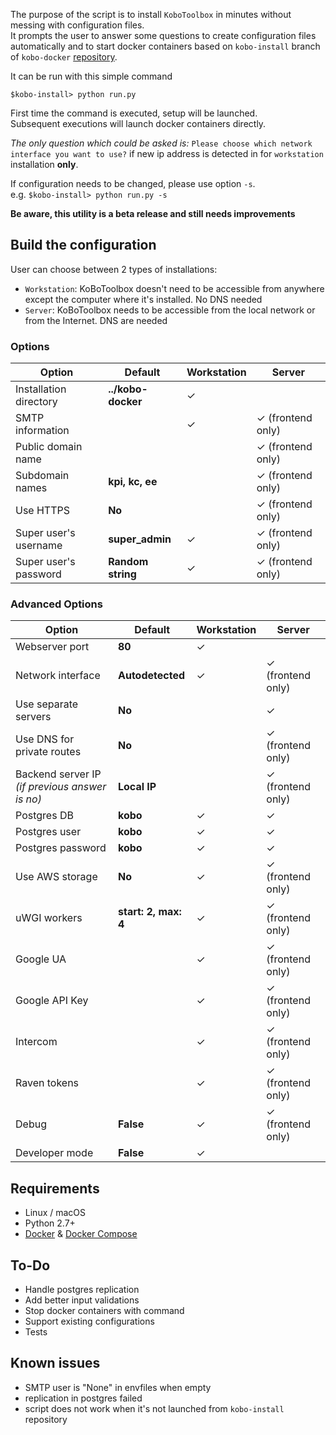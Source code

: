 The purpose of the script is to install `KoboToolbox` in minutes without messing with configuration files.  
It prompts the user to answer some questions to create configuration files automatically and to start 
docker containers based on `kobo-install` branch of `kobo-docker` [repository](https://github.com/kobotoolbox/kobo-docker "").

It can be run with this simple command

`$kobo-install> python run.py`

First time the command is executed, setup will be launched.   
Subsequent executions will launch docker containers directly.

_The only question which could be asked is:_ `Please choose which network interface you want to use?` if new ip address is detected in for `workstation` installation **only**.

If configuration needs to be changed, please use option `-s`.  
e.g. `$kobo-install> python run.py -s`


**Be aware, this utility is a beta release and still needs improvements**

## Build the configuration
User can choose between 2 types of installations:

- `Workstation`: KoBoToolbox doesn't need to be accessible from anywhere except the computer where it's installed. No DNS needed 
- `Server`: KoBoToolbox needs to be accessible from the local network or from the Internet. DNS are needed

### Options

|Option|Default|Workstation|Server
|---|---|---|---|
|Installation directory| **../kobo-docker**  | ✓ |  |
|SMTP information|  | ✓ | ✓ (frontend only) |
|Public domain name|  |  | ✓ (frontend only) |
|Subdomain names| **kpi, kc, ee**  |  | ✓ (frontend only) |
|Use HTTPS| **No**  |  | ✓ (frontend only) |
|Super user's username| **super_admin** | ✓ | ✓ (frontend only) |
|Super user's password| **Random string**  | ✓ | ✓ (frontend only) |

### Advanced Options

|Option|Default|Workstation|Server
|---|---|---|---|
|Webserver port| **80**  | ✓ |  |
|Network interface|  **Autodetected**  | ✓ | ✓ (frontend only) |
|Use separate servers| **No**  |  | ✓ |
|Use DNS for private routes| **No**  |  | ✓ (frontend only) |
|Backend server IP _(if previous answer is no)_| **Local IP**  |  | ✓ (frontend only) |
|Postgres DB|  **kobo**  | ✓ | ✓ |
|Postgres user|  **kobo**  | ✓ | ✓ |
|Postgres password|  **kobo**  | ✓ | ✓ |
|Use AWS storage|  **No**  | ✓ | ✓ (frontend only) |
|uWGI workers|  **start: 2, max: 4**  | ✓ | ✓ (frontend only) |
|Google UA|  | ✓ | ✓ (frontend only) |
|Google API Key|  | ✓ | ✓ (frontend only) |
|Intercom| | ✓ | ✓ (frontend only) |
|Raven tokens|   | ✓ | ✓ (frontend only) |
|Debug|  **False**  | ✓ | ✓ (frontend only) |
|Developer mode|  **False**  | ✓ | |

## Requirements

- Linux / macOS
- Python 2.7+
- [Docker](https://www.docker.com/get-started "") & [Docker Compose](https://docs.docker.com/compose/install/ "")

## To-Do

- Handle postgres replication
- Add better input validations
- Stop docker containers with command  
- Support existing configurations
- Tests

## Known issues

- SMTP user is "None" in envfiles when empty
- replication in postgres failed
- script does not work when it's not launched from `kobo-install` repository

